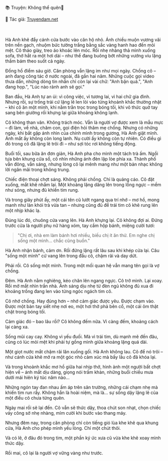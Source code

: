 📚 Truyện: Không thể quên🔞 
<br>
<p>📖 Tác giả: <a href="https://truyendam.net" target="_blank" title="Truyện sex người lớn, truyện 18+ tại Truyendam.net">Truyendam.net</a></p>
<br></br>
Hà Anh khẽ đẩy cánh cửa bước vào căn hộ nhỏ. Ánh chiều muộn vương vãi trên nền gạch, nhuộm bức tường trắng bằng sắc vàng hanh hao đến mỏi mệt. Cô tháo giày, treo áo khoác lên móc. Rồi nhẹ nhàng thả mình xuống sofa, thở hắt ra một hơi dài – như thể đang buông bớt những vướng víu lặng thầm bám theo suốt cả ngày.

Đồng hồ điểm sáu giờ. Căn phòng vẫn lặng im như mọi ngày. Chồng cô – anh đang công tác ở nước ngoài, đã gần hai năm. Những cuộc gọi video thưa dần, những dòng tin nhắn chỉ còn lại vài chữ: "Anh bận quá.", "Anh đang họp.", "Lúc nào rảnh anh sẽ gọi."

Ban đầu, Hà Anh tự an ủi: vì công việc, vì tương lai, vì hai chữ gia đình. Nhưng rồi, sự trống trải cứ lặng lẽ len lỏi vào từng khoảnh khắc thường nhật – khi cô ăn một mình, khi nằm trằn trọc trong bóng tối, khi vô thức quờ tay sang bên giường rồi khựng lại giữa khoảng không lạnh.

Cô không than vãn. Không trách móc. Vẫn là người vợ được xem là mẫu mực – đi làm, về nhà, chăm con, gọi điện hỏi thăm mẹ chồng. Nhưng có những ngày, khi bắt gặp ánh nhìn của chính mình trong gương, Hà Anh giật mình. Ánh mắt ấy không còn long lanh. Nụ cười ấy không còn tự nhiên. Có điều gì đó trong cô đã lặng lẽ trôi đi – như sợi tóc rơi không tiếng động.

Buổi tối, sau bữa ăn đơn giản, Hà Anh pha cho mình một tách trà ấm. Ngồi tựa bên khung cửa sổ, cô nhìn những ánh đèn lập lòe phía xa. Thành phố vẫn đông, vẫn sáng, nhưng lòng cô lại mênh mang như một bản nhạc không lời ngân mãi trong không trung.

Chiếc điện thoại chợt sáng. Không phải chồng. Chỉ là quảng cáo. Cô đặt xuống, mắt khẽ nhắm lại. Một khoảng lặng dâng lên trong lồng ngực – mềm như sóng, nhưng đủ khiến tim rung.

Và trong giây phút ấy, một cái tên cũ lướt ngang qua trí nhớ – mơ hồ, mong manh như làn khói trà vừa tan – nhưng cũng đủ để trái tim cô khẽ rung lên một nhịp khác lạ.

Đúng lúc đó, chuông cửa vang lên. Hà Anh khựng lại. Cô không đợi ai. Đứng trước cửa là người phụ nữ hàng xóm, tay cầm hộp bánh, miệng cười tươi:  
> "Chị ơi, nhà em làm bánh hơi nhiều, biếu chị ít ăn thử. Em nghe chị sống một mình... chắc cũng buồn."

Hà Anh nhận bánh, cảm ơn. Rồi đứng lặng rất lâu sau khi khép cửa lại. Câu "sống một mình" cứ vang lên trong đầu cô, chậm rãi và day dứt.

Phải rồi. Cô sống một mình. Trong một mối quan hệ vẫn mang tên gọi là vợ chồng.

Đêm. Hà Anh nằm nghiêng, kéo chăn lên ngang ngực. Cô trở mình. Lại xoay. Rồi mở mắt nhìn trần nhà. Ánh sáng dịu nhẹ từ đèn ngủ không đủ xua đi khoảng trống đang len vào từng ngóc ngách tim cô.

Cô nhớ chồng. Hay đúng hơn – nhớ cảm giác được yêu. Được chạm vào. Được một bàn tay siết nhẹ nơi eo, một hơi thở phả bên cổ, một cái ôm thật chặt trong bóng tối.

Cảm giác đó – bao lâu rồi? Cô không đếm nữa. Vì càng đếm, khoảng cách lại càng xa.

Sống mũi cay cay. Không vì yếu đuối. Mà vì trái tim, dù mạnh mẽ đến đâu, cũng có lúc mỏi mệt khi phải tự gồng mình giữa khoảng lặng quá dài.

Một giọt nước mắt chậm rãi lăn xuống gối. Hà Anh không lau. Cô để nó trôi – như cánh cửa khẽ mở ra một góc nhỏ cảm xúc mà bấy lâu cô đã khóa lại.

Và trong khoảnh khắc mơ hồ giữa hai nhịp thở, hình ảnh một người bất chợt hiện về – ánh mắt dịu dàng, giọng nói trầm khàn, những buổi chiều mưa dưới mái hiên ký túc năm nào…

Những ngón tay đan nhau ấm áp trên sân trường, những cái chạm nhẹ mà khiến tim run rẩy. Không hẳn là hoài niệm, mà là… sự sống dậy lặng lẽ của một điều cô chưa từng quên.

Ngày mai rồi sẽ lại đến. Cô vẫn sẽ thức dậy, thoa chút son nhạt, chọn chiếc váy công sở nhẹ nhàng, mỉm cười khi bước vào thang máy.

Nhưng đêm nay, trong căn phòng chỉ còn tiếng gió lùa khe khẽ qua khung cửa, Hà Anh cho phép mình yếu lòng. Chỉ một chút thôi.

Và có lẽ, ở đâu đó trong tim, một phần ký ức xưa cũ vừa khe khẽ xoay mình thức dậy.

Rồi mai, cô lại là người vợ vững vàng như trước.
<!-- truyện sex vợ bạn, vợ bạn ngon quá, hiếp dâm vợ bạn tại nhà, bạn chồng đụ vợ, truyện sex sinh viên, truyện sex xóm trọ,truyện sex hiếp dâm,truyện 18+,Truyện sex người lớn, Truyendam.net -->
